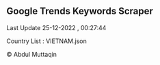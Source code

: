 

## Google Trends Keywords Scraper 
 
Last Update 25-12-2022 , 00:27:44

Country List :
VIETNAM.json



© Abdul Muttaqin 
